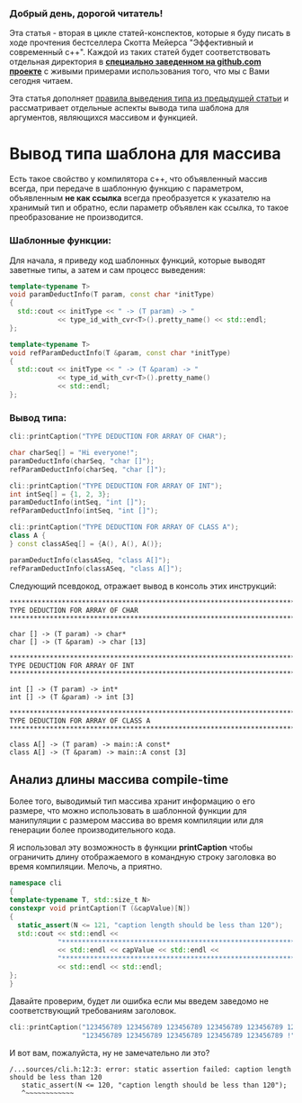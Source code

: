 ### Добрый день, дорогой читатель!

Эта статья - вторая в цикле статей-конспектов, которые я буду писать в ходе прочтения бестселлера Скотта Мейерса "Эффективный и современный c++". Каждой из таких статей будет соответствовать отдельная директория в **[специально заведенном на github.com проекте](https://github.com/rozhkovdmitrii/scott-meyers-c-11-14-features)** с живыми примерами использования того, что мы с Вами сегодня читаем.
<cut />

Эта статья дополняет [правила выведения типа из предыдущей статьи](https://habr.com/post/414233/) и рассматривает отдельные аспекты вывода типа шаблона для аргументов, являющихся массивом и функцией.

# Вывод типа шаблона для массива

Есть такое свойство у компилятора c++, что объявленный массив всегда, при передаче в шаблонную функцию с параметром, объявленным **не как ссылка** всегда преобразуется к указателю на хранимый тип и обратно, если параметр объявлен как ссылка, то такое преобразование не производится.

### Шаблонные функции:

Для начала, я приведу код шаблонных функций, которые выводят заветные типы, а затем и сам процесс выведения:

```cpp
template<typename T>
void paramDeductInfo(T param, const char *initType)
{
  std::cout << initType << " -> (T param) -> "
            << type_id_with_cvr<T>().pretty_name() << std::endl;
};

template<typename T>
void refParamDeductInfo(T &param, const char *initType)
{
  std::cout << initType << " -> (T &param) -> "
            << type_id_with_cvr<T>().pretty_name()
            << std::endl;
};
```
### Вывод типа:

```cpp
cli::printCaption("TYPE DEDUCTION FOR ARRAY OF CHAR");

char charSeq[] = "Hi everyone!";
paramDeductInfo(charSeq, "char []");
refParamDeductInfo(charSeq, "char []");

cli::printCaption("TYPE DEDUCTION FOR ARRAY OF INT");
int intSeq[] = {1, 2, 3};
paramDeductInfo(intSeq, "int []");
refParamDeductInfo(intSeq, "int []");

cli::printCaption("TYPE DEDUCTION FOR ARRAY OF CLASS A");
class A {
} const classASeq[] = {A(), A(), A()};

paramDeductInfo(classASeq, "class A[]");
refParamDeductInfo(classASeq, "class A[]");
```

Следующий псевдокод, отражает вывод в консоль этих инструкций:

```
************************************************************************************************************************
TYPE DEDUCTION FOR ARRAY OF CHAR
************************************************************************************************************************

char [] -> (T param) -> char*
char [] -> (T &param) -> char [13]

************************************************************************************************************************
TYPE DEDUCTION FOR ARRAY OF INT
************************************************************************************************************************

int [] -> (T param) -> int*
int [] -> (T &param) -> int [3]

************************************************************************************************************************
TYPE DEDUCTION FOR ARRAY OF CLASS A
************************************************************************************************************************

class A[] -> (T param) -> main::A const*
class A[] -> (T &param) -> main::A const [3]
```

## Анализ длины массива compile-time

Более того, выводимый тип массива хранит информацию о его размере, что можно использовать в шаблонной функции для манипуляции с размером массива во время компиляции или для генерации более производительного кода.

Я использовал эту возможность в функции **printCaption** чтобы ограничить длину отображаемого в командную строку заголовка во время компиляции. Мелочь, а приятно.

```cpp
namespace cli
{
template<typename T, std::size_t N>
constexpr void printCaption(T (&capValue)[N])
{
  static_assert(N <= 121, "caption length should be less than 120");
  std::cout << std::endl <<
            "*******************************************************************************"
            << std::endl << capValue << std::endl <<
            "*******************************************************************************"
            << std::endl << std::endl;
};
}
```
Давайте проверим, будет ли ошибка если мы введем заведомо не соответствующий требованиям заголовок.

```cpp
cli::printCaption("123456789 123456789 123456789 123456789 123456789 123456789 123456789"
                  "123456789 123456789 123456789 123456789 123456789 !");
```
И вот вам, пожалуйста, ну не замечательно ли это?

```
/...sources/cli.h:12:3: error: static assertion failed: caption length should be less than 120
   static_assert(N <= 120, "caption length should be less than 120");
   ^~~~~~~~~~~~~
```
